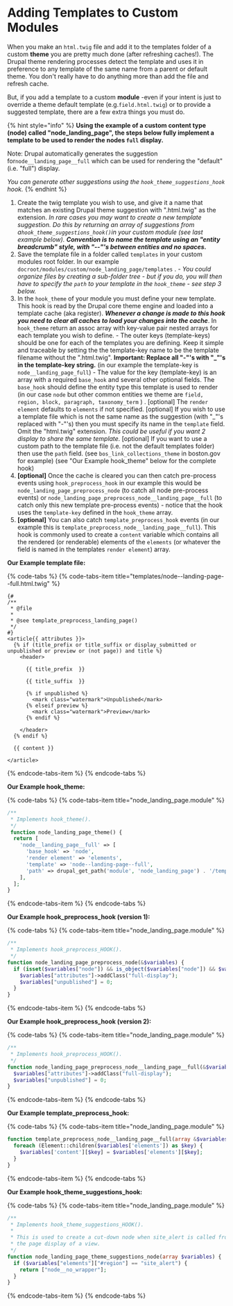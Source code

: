 # Adding Templates to Custom Modules

When you make an `html.twig` file and add it to the templates folder of a custom **theme** you are pretty much done \(after refreshing caches!\).  The Drupal theme rendering processes detect the template and uses it in preference to any template of the same name from a parent or default theme. You don't really have to do anything more than add the file and refresh cache. 

But, if you add a template to a custom **module** -even if your intent is just to override a theme default template \(e.g.`field.html.twig`\) or to provide a suggested template, there are a few extra things you must do.

{% hint style="info" %}
**Using the example of a custom content type \(node\) called "node\_landing\_page", the steps below fully implement a template to be used to render the nodes `full` display.** 

Note: Drupal automatically generates the suggestion for`node__landing_page__full` which can be used for rendering the "default" \(i.e. "full"\) display.

_You can generate other suggestions using the `hook_theme_suggestions_hook` hook._
{% endhint %}

1. Create the twig template you wish to use, and give it a name that matches an existing Drupal theme suggestion with ".html.twig" as the extension.  _In rare cases you may want to create a new template suggestion. Do this by returning an array of suggestions from a`hook_theme_suggestions_hook()`in your custom module \(see last example below\). **Convention is to name the template using an "entity breadcrumb" style, with "--"'s between entities and no spaces.**_ 
2. Save the template file in a folder called `templates` in your custom modules root folder.  In our example `docroot/modules/custom/node_landing_page/templates` . _- You could organize files by creating a sub-folder tree - but if you do, you will then have to specify the `path` to your template in the `hook_theme` - see step 3 below._  
3. In the `hook_theme` of your module you must define your new template.  This hook is read by the Drupal core theme engine and loaded into a template cache \(aka register\).  _**Whenever a change is made to this hook you need to clear all caches to load your changes into the cache**_.   In `hook_theme` return an assoc array with key-value pair nested arrays for each template you wish to define.  - The outer keys \(template-keys\) should be one for each of the templates you are defining.  Keep it simple and traceable by setting the the template-key name to be the template filename without the ".html.twig".  **Important: Replace all "-"'s with "\_"'s in the template-key string.**  \(in our example the template-key is `node__landing_page_full`\)  - The value for the key \(template-key\) is an array with a required `base_hook` and several other optional fields.   The `base_hook` should define the entity type this template is used to render \(in our case `node` but other common entities we theme are `field, region, block, paragraph, taxonomy_term` \) .   \[optional\] The `render element` defaults to `elements` if not specified. \[optional\] If you wish to use a template file which is not the same name as the suggestion \(with "\_"'s replaced with "-"'s\) then you must specify its name in the `template` field. Omit the "html.twig" extension.  _This could be useful if you want 2 display to share the same template._ \[optional\] If you want to use a custom path to the template file \(i.e. not the default templates folder\) then use the `path` field. \(see `bos_link_collections_theme` in boston.gov for example\) \(see "Our Example hook\_theme" below for the complete hook\)
4. **\[optional\]** Once the cache is cleared you can then catch pre-process events using `hook_preprocess_hook` in our example this would be `node_landing_page_preprocess_node` \(to catch all node pre-process events\) or `node_landing_page_preprocess_node__landing_page__full` \(to catch only this new template pre-process events\) - notice that the hook uses the `template-key` defined in the `hook_theme` array.
5. **\[optional\]** You can also catch `template_preprocess_hook` events \(in our example this is `template_preprocess_node__landing_page__full`\).  This hook is commonly used to create a `content` variable which contains all the rendered \(or renderable\) elements of the `elements` \(or whatever the field is named in the templates `render element`\) array. 

**Our Example template file:**

{% code-tabs %}
{% code-tabs-item title="templates/node--landing-page--full.html.twig" %}
```markup
{#
/**
 * @file
 *
 * @see template_preprocess_landing_page()
 */
#}
<article{{ attributes }}>
  {% if (title_prefix or title_suffix or display_submitted or unpublished or preview or (not page)) and title %}
    <header>

      {{ title_prefix  }}

      {{ title_suffix  }}

      {% if unpublished %}
        <mark class="watermark">Unpublished</mark>
      {% elseif preview %}
        <mark class="watermark">Preview</mark>
      {% endif %}

    </header>
  {% endif %}

  {{ content }}

</article>
```
{% endcode-tabs-item %}
{% endcode-tabs %}

**Our Example hook\_theme:**

{% code-tabs %}
{% code-tabs-item title="node\_landing\_page.module" %}
```php
/**
 * Implements hook_theme().
 */
 function node_landing_page_theme() {
  return [
    'node__landing_page__full' => [
      'base_hook' => 'node',
      'render element' => 'elements',
      'template' => 'node--landing-page--full',
      'path' => drupal_get_path('module', 'node_landing_page') . '/templates/node/'
    ],
  ];
}
```
{% endcode-tabs-item %}
{% endcode-tabs %}

**Our Example hook\_preprocess\_hook \(version 1\):**

{% code-tabs %}
{% code-tabs-item title="node\_landing\_page.module" %}
```php
/**
 * Implements hook_preprocess_HOOK().
 */
function node_landing_page_preprocess_node(&$variables) {
  if (isset($variables["node"]) && is_object($variables["node"]) && $variables["node"]->getType() == "landing_page") {
    $variables["attributes"]->addClass("full-display");
    $variables["unpublished"] = 0;
  }
}
```
{% endcode-tabs-item %}
{% endcode-tabs %}

**Our Example hook\_preprocess\_hook \(version 2\):**

{% code-tabs %}
{% code-tabs-item title="node\_landing\_page.module" %}
```php
/**
 * Implements hook_preprocess_HOOK().
 */
function node_landing_page_preprocess_node__landing_page__full(&$variables) {
  $variables["attributes"]->addClass("full-display");
  $variables["unpublished"] = 0;
}
```
{% endcode-tabs-item %}
{% endcode-tabs %}

**Our Example template\_preprocess\_hook:**

{% code-tabs %}
{% code-tabs-item title="node\_landing\_page.module" %}
```php
function template_preprocess_node__landing_page__full(array &$variables) {
  foreach (Element::children($variables['elements']) as $key) {
    $variables['content'][$key] = $variables['elements'][$key];
  }
}
```
{% endcode-tabs-item %}
{% endcode-tabs %}

**Our Example hook\_theme\_suggestions\_hook:**

{% code-tabs %}
{% code-tabs-item title="node\_landing\_page.module" %}
```php
/**
 * Implements hook_theme_suggestions_HOOK().
 *
 * This is used to create a cut-down node when site_alert is called from
 * the page display of a view.
 */
function node_landing_page_theme_suggestions_node(array $variables) {
  if ($variables["elements"]["#region"] == "site_alert") {
    return ["node__no_wrapper"];
  }
}
```
{% endcode-tabs-item %}
{% endcode-tabs %}

